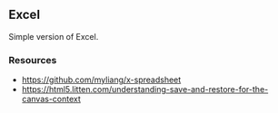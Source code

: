 ## Excel

Simple version of Excel.

### Resources
- https://github.com/myliang/x-spreadsheet
- https://html5.litten.com/understanding-save-and-restore-for-the-canvas-context
